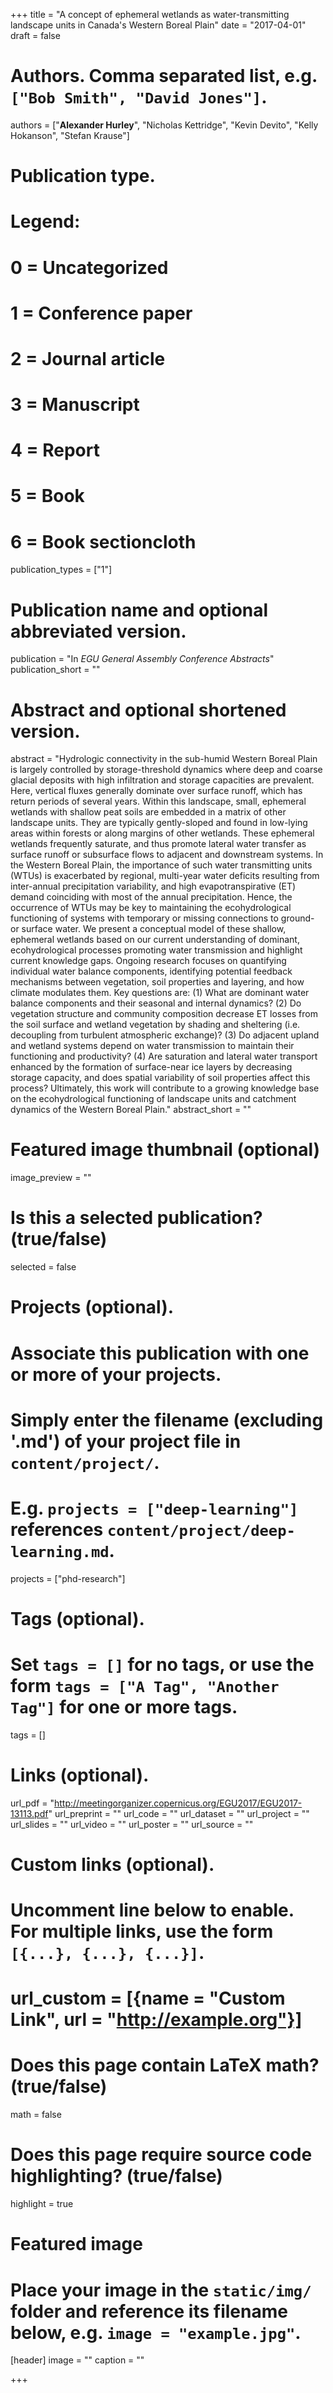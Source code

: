 +++
title = "A concept of ephemeral wetlands as water-transmitting landscape units in Canada's Western Boreal Plain"
date = "2017-04-01"
draft = false

# Authors. Comma separated list, e.g. `["Bob Smith", "David Jones"]`.
authors = ["**Alexander Hurley**", "Nicholas Kettridge", "Kevin Devito", "Kelly Hokanson", "Stefan Krause"]
     
# Publication type.
# Legend:
# 0 = Uncategorized
# 1 = Conference paper
# 2 = Journal article
# 3 = Manuscript
# 4 = Report
# 5 = Book
# 6 = Book sectioncloth
publication_types = ["1"]

# Publication name and optional abbreviated version.
publication = "In *EGU General Assembly Conference Abstracts*"
publication_short = ""

# Abstract and optional shortened version.
abstract = "Hydrologic connectivity in the sub-humid Western Boreal Plain is largely controlled by storage-threshold dynamics where deep and coarse glacial deposits with high infiltration and storage capacities are prevalent. Here, vertical fluxes generally dominate over surface runoff, which has return periods of several years. Within this landscape, small, ephemeral wetlands with shallow peat soils are embedded in a matrix of other landscape units. They are typically gently-sloped and found in low-lying areas within forests or along margins of other wetlands. These ephemeral wetlands frequently saturate, and thus promote lateral water transfer as surface runoff or subsurface flows to adjacent and downstream systems. In the Western Boreal Plain, the importance of such water transmitting units (WTUs) is exacerbated by regional, multi-year water deficits resulting from inter-annual precipitation variability, and high evapotranspirative (ET) demand coinciding with most of the annual precipitation. Hence, the occurrence of WTUs may be key to maintaining the ecohydrological functioning of systems with temporary or missing connections to ground- or surface water. We present a conceptual model of these shallow, ephemeral wetlands based on our current understanding of dominant, ecohydrological processes promoting water transmission and highlight current knowledge gaps. Ongoing research focuses on quantifying individual water balance components, identifying potential feedback mechanisms between vegetation, soil properties and layering, and how climate modulates them. Key questions are: (1) What are dominant water balance components and their seasonal and internal dynamics? (2) Do vegetation structure and community composition decrease ET losses from the soil surface and wetland vegetation by shading and sheltering (i.e. decoupling from turbulent atmospheric exchange)? (3) Do adjacent upland and wetland systems depend on water transmission to maintain their functioning and productivity? (4) Are saturation and lateral water transport enhanced by the formation of surface-near ice layers by decreasing storage capacity, and does spatial variability of soil properties affect this process? Ultimately, this work will contribute to a growing knowledge base on the ecohydrological functioning of landscape units and catchment dynamics of the Western Boreal Plain."
abstract_short = ""

# Featured image thumbnail (optional)
image_preview = ""

# Is this a selected publication? (true/false)
selected = false

# Projects (optional).
#   Associate this publication with one or more of your projects.
#   Simply enter the filename (excluding '.md') of your project file in `content/project/`.
#   E.g. `projects = ["deep-learning"]` references `content/project/deep-learning.md`.
projects = ["phd-research"]

# Tags (optional).
#   Set `tags = []` for no tags, or use the form `tags = ["A Tag", "Another Tag"]` for one or more tags.
tags = []
      
# Links (optional).
url_pdf = "http://meetingorganizer.copernicus.org/EGU2017/EGU2017-13113.pdf"
url_preprint = ""
url_code = ""
url_dataset = ""
url_project = ""
url_slides = ""
url_video = ""
url_poster = ""
url_source = ""

# Custom links (optional).
#   Uncomment line below to enable. For multiple links, use the form `[{...}, {...}, {...}]`.
# url_custom = [{name = "Custom Link", url = "http://example.org"}]

# Does this page contain LaTeX math? (true/false)
math = false

# Does this page require source code highlighting? (true/false)
highlight = true

# Featured image
# Place your image in the `static/img/` folder and reference its filename below, e.g. `image = "example.jpg"`.
[header]
image = ""
caption = ""

+++
      